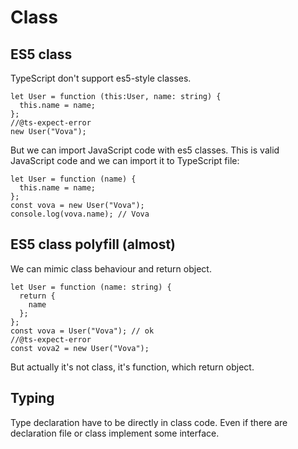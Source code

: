# Class
## ES5 class
TypeScript don't support es5-style classes.
````
let User = function (this:User, name: string) {
  this.name = name;
};
//@ts-expect-error
new User("Vova");
````
But we can import JavaScript code with es5 classes. This is valid JavaScript code and we can import it to TypeScript file:
````
let User = function (name) {
  this.name = name;
};
const vova = new User("Vova");
console.log(vova.name); // Vova
````
## ES5 class polyfill (almost)
We can mimic class behaviour and return object.
````
let User = function (name: string) {
  return {
    name
  };
};
const vova = User("Vova"); // ok
//@ts-expect-error
const vova2 = new User("Vova");
````
But actually it's not class, it's function, which return object.
## Typing
Type declaration have to be directly in class code. 
Even if there are declaration file or class implement some interface.

